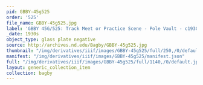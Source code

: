 ```yaml
---
pid: GBBY-45g525
order: '525'
file_name: GBBY-45g525.jpg
label: 'GBBY 45G/525: Track Meet or Practice Scene - Pole Vault - c1930s'
_date: 1930s
object_type: glass plate negative
source: http://archives.nd.edu/Bagby/GBBY-45g525.jpg
thumbnail: "/img/derivatives/iiif/images/GBBY-45g525/full/250,/0/default.jpg"
manifest: "/img/derivatives/iiif/images/GBBY-45g525/manifest.json"
full: "/img/derivatives/iiif/images/GBBY-45g525/full/1140,/0/default.jpg"
layout: generic_collection_item
collection: bagby
---
```

